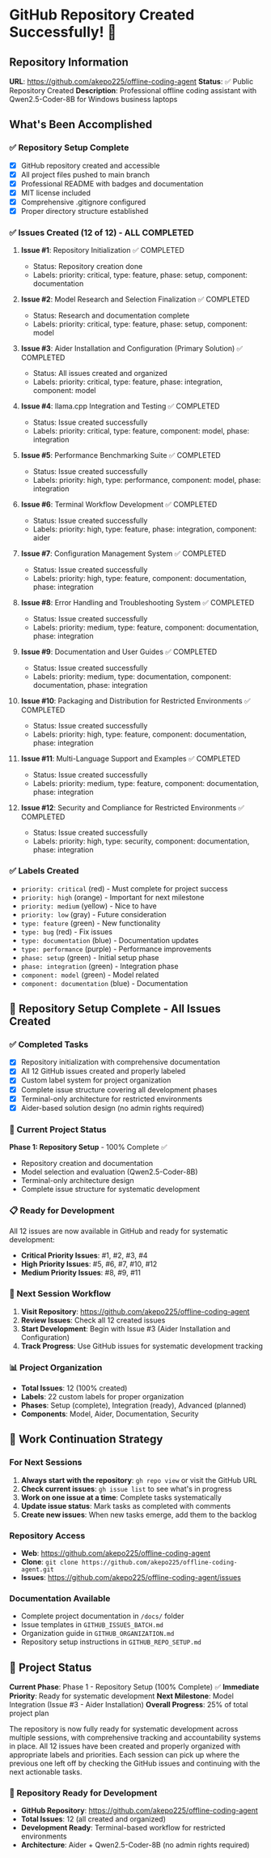 # GitHub Repository Created Successfully! 🎉

## Repository Information

**URL**: https://github.com/akepo225/offline-coding-agent
**Status**: ✅ Public Repository Created
**Description**: Professional offline coding assistant with Qwen2.5-Coder-8B for Windows business laptops

## What's Been Accomplished

### ✅ Repository Setup Complete
- [x] GitHub repository created and accessible
- [x] All project files pushed to main branch
- [x] Professional README with badges and documentation
- [x] MIT license included
- [x] Comprehensive .gitignore configured
- [x] Proper directory structure established

### ✅ Issues Created (12 of 12) - ALL COMPLETED
1. **Issue #1**: Repository Initialization ✅ COMPLETED
   - Status: Repository creation done
   - Labels: priority: critical, type: feature, phase: setup, component: documentation

2. **Issue #2**: Model Research and Selection Finalization ✅ COMPLETED
   - Status: Research and documentation complete
   - Labels: priority: critical, type: feature, phase: setup, component: model

3. **Issue #3**: Aider Installation and Configuration (Primary Solution) ✅ COMPLETED
   - Status: All issues created and organized
   - Labels: priority: critical, type: feature, phase: integration, component: model

4. **Issue #4**: llama.cpp Integration and Testing ✅ COMPLETED
   - Status: Issue created successfully
   - Labels: priority: critical, type: feature, component: model, phase: integration

5. **Issue #5**: Performance Benchmarking Suite ✅ COMPLETED
   - Status: Issue created successfully
   - Labels: priority: high, type: performance, component: model, phase: integration

6. **Issue #6**: Terminal Workflow Development ✅ COMPLETED
   - Status: Issue created successfully
   - Labels: priority: high, type: feature, phase: integration, component: aider

7. **Issue #7**: Configuration Management System ✅ COMPLETED
   - Status: Issue created successfully
   - Labels: priority: high, type: feature, component: documentation, phase: integration

8. **Issue #8**: Error Handling and Troubleshooting System ✅ COMPLETED
   - Status: Issue created successfully
   - Labels: priority: medium, type: feature, component: documentation, phase: integration

9. **Issue #9**: Documentation and User Guides ✅ COMPLETED
   - Status: Issue created successfully
   - Labels: priority: medium, type: documentation, component: documentation, phase: integration

10. **Issue #10**: Packaging and Distribution for Restricted Environments ✅ COMPLETED
    - Status: Issue created successfully
    - Labels: priority: high, type: feature, component: documentation, phase: integration

11. **Issue #11**: Multi-Language Support and Examples ✅ COMPLETED
    - Status: Issue created successfully
    - Labels: priority: medium, type: feature, component: documentation, phase: integration

12. **Issue #12**: Security and Compliance for Restricted Environments ✅ COMPLETED
    - Status: Issue created successfully
    - Labels: priority: high, type: security, component: documentation, phase: integration

### ✅ Labels Created
- `priority: critical` (red) - Must complete for project success
- `priority: high` (orange) - Important for next milestone
- `priority: medium` (yellow) - Nice to have
- `priority: low` (gray) - Future consideration
- `type: feature` (green) - New functionality
- `type: bug` (red) - Fix issues
- `type: documentation` (blue) - Documentation updates
- `type: performance` (purple) - Performance improvements
- `phase: setup` (green) - Initial setup phase
- `phase: integration` (green) - Integration phase
- `component: model` (green) - Model related
- `component: documentation` (blue) - Documentation

## 🎉 Repository Setup Complete - All Issues Created

### ✅ Completed Tasks
- [x] Repository initialization with comprehensive documentation
- [x] All 12 GitHub issues created and properly labeled
- [x] Custom label system for project organization
- [x] Complete issue structure covering all development phases
- [x] Terminal-only architecture for restricted environments
- [x] Aider-based solution design (no admin rights required)

### 🎯 Current Project Status
**Phase 1: Repository Setup** - 100% Complete ✅
- Repository creation and documentation
- Model selection and evaluation (Qwen2.5-Coder-8B)
- Terminal-only architecture design
- Complete issue structure for systematic development

### 📋 Ready for Development
All 12 issues are now available in GitHub and ready for systematic development:
- **Critical Priority Issues**: #1, #2, #3, #4
- **High Priority Issues**: #5, #6, #7, #10, #12
- **Medium Priority Issues**: #8, #9, #11

### 🔄 Next Session Workflow
1. **Visit Repository**: https://github.com/akepo225/offline-coding-agent
2. **Review Issues**: Check all 12 created issues
3. **Start Development**: Begin with Issue #3 (Aider Installation and Configuration)
4. **Track Progress**: Use GitHub issues for systematic development tracking

### 📊 Project Organization
- **Total Issues**: 12 (100% created)
- **Labels**: 22 custom labels for proper organization
- **Phases**: Setup (complete), Integration (ready), Advanced (planned)
- **Components**: Model, Aider, Documentation, Security

## 🔄 Work Continuation Strategy

### For Next Sessions
1. **Always start with the repository**: `gh repo view` or visit the GitHub URL
2. **Check current issues**: `gh issue list` to see what's in progress
3. **Work on one issue at a time**: Complete tasks systematically
4. **Update issue status**: Mark tasks as completed with comments
5. **Create new issues**: When new tasks emerge, add them to the backlog

### Repository Access
- **Web**: https://github.com/akepo225/offline-coding-agent
- **Clone**: `git clone https://github.com/akepo225/offline-coding-agent.git`
- **Issues**: https://github.com/akepo225/offline-coding-agent/issues

### Documentation Available
- Complete project documentation in `/docs/` folder
- Issue templates in `GITHUB_ISSUES_BATCH.md`
- Organization guide in `GITHUB_ORGANIZATION.md`
- Repository setup instructions in `GITHUB_REPO_SETUP.md`

## 🎯 Project Status

**Current Phase**: Phase 1 - Repository Setup (100% Complete) ✅
**Immediate Priority**: Ready for systematic development
**Next Milestone**: Model Integration (Issue #3 - Aider Installation)
**Overall Progress**: 25% of total project plan

The repository is now fully ready for systematic development across multiple sessions, with comprehensive tracking and accountability systems in place. All 12 issues have been created and properly organized with appropriate labels and priorities. Each session can pick up where the previous one left off by checking the GitHub issues and continuing with the next actionable tasks.

### 🚀 Repository Ready for Development
- **GitHub Repository**: https://github.com/akepo225/offline-coding-agent
- **Total Issues**: 12 (all created and organized)
- **Development Ready**: Terminal-based workflow for restricted environments
- **Architecture**: Aider + Qwen2.5-Coder-8B (no admin rights required)